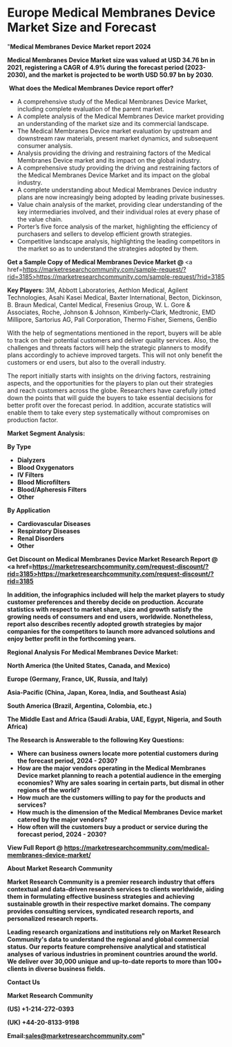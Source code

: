 # Europe Medical Membranes Device Market Size and Forecast
"<strong>Medical Membranes Device Market report 2024</strong>

<strong>Medical Membranes Device Market size was valued at USD 34.76 bn in 2021, registering a CAGR of 4.9% during the forecast period (2023-2030), and the market is projected to be worth USD 50.97 bn by 2030.</strong>

 <strong><b>What does the Medical Membranes Device report offer?</b></strong>
<ul>
  <li>A comprehensive study of the Medical Membranes Device Market, including complete evaluation of the parent market.</li>
  <li>A complete analysis of the Medical Membranes Device market providing an understanding of the market size and its commercial landscape.</li>
  <li>The Medical Membranes Device market evaluation by upstream and downstream raw materials, present market dynamics, and subsequent consumer analysis.</li>
  <li>Analysis providing the driving and restraining factors of the Medical Membranes Device market and its impact on the global industry.</li>
  <li>A comprehensive study providing the driving and restraining factors of the Medical Membranes Device Market and its impact on the global industry.</li>
  <li>A complete understanding about Medical Membranes Device industry plans are now increasingly being adopted by leading private businesses.</li>
  <li>Value chain analysis of the market, providing clear understanding of the key intermediaries involved, and their individual roles at every phase of the value chain.</li>
  <li>Porter’s five force analysis of the market, highlighting the efficiency of purchasers and sellers to develop efficient growth strategies.</li>
  <li>Competitive landscape analysis, highlighting the leading competitors in the market so as to understand the strategies adopted by them.</li>
</ul>

<strong>Get a Sample Copy of Medical Membranes Device Market @ </strong><a href=https://marketresearchcommunity.com/sample-request/?rid=3185><u>https://marketresearchcommunity.com/sample-request/?rid=3185</u></a>

<strong>Key Players:</strong> 
3M, Abbott Laboratories, Aethlon Medical, Agilent Technologies, Asahi Kasei Medical, Baxter International, Becton, Dickinson, B. Braun Medical, Cantel Medical, Fresenius Group, W. L. Gore &amp; Associates, Roche, Johnson &amp; Johnson, Kimberly-Clark, Medtronic, EMD Millipore, Sartorius AG, Pall Corporation, Thermo Fisher, Siemens, GenBio

With the help of segmentations mentioned in the report, buyers will be able to track on their potential customers and deliver quality services. Also, the challenges and threats factors will help the strategic planners to modify plans accordingly to achieve improved targets. This will not only benefit the customers or end users, but also to the overall industry.

The report initially starts with insights on the driving factors, restraining aspects, and the opportunities for the players to plan out their strategies and reach customers across the globe. Researchers have carefully jotted down the points that will guide the buyers to take essential decisions for better profit over the forecast period. In addition, accurate statistics will enable them to take every step systematically without compromises on production factor.

<strong>Market Segment Analysis:</strong>


<strong><strong>By Type</strong></h4>
<ul>
 	<li>Dialyzers</li>
 	<li>Blood Oxygenators</li>
 	<li>IV Filters</li>
 	<li>Blood Microfilters</li>
 	<li>Blood/Apheresis Filters</li>
 	<li>Other</li>
</ul>
<strong><strong>By Application</strong></h4>
<ul>
 	<li>Cardiovascular Diseases</li>
 	<li>Respiratory Diseases</li>
 	<li>Renal Disorders</li>
 	<li>Other</li>
</ul>

<strong>Get Discount on Medical Membranes Device Market Research Report @ </b></strong><a href=https://marketresearchcommunity.com/request-discount/?rid=3185><u>https://marketresearchcommunity.com/request-discount/?rid=3185</u></a>

In addition, the infographics included will help the market players to study customer preferences and thereby decide on production. Accurate statistics with respect to market share, size and growth satisfy the growing needs of consumers and end users, worldwide. Nonetheless, report also describes recently adopted growth strategies by major companies for the competitors to launch more advanced solutions and enjoy better profit in the forthcoming years.

<strong>Regional Analysis For Medical Membranes Device Market:</strong>

<strong>North America</strong> (the United States, Canada, and Mexico)

<strong>Europe</strong> (Germany, France, UK, Russia, and Italy)

<strong>Asia-Pacific</strong> (China, Japan, Korea, India, and Southeast Asia)

<strong>South America</strong> (Brazil, Argentina, Colombia, etc.)

<strong>The Middle East and Africa</strong> (Saudi Arabia, UAE, Egypt, Nigeria, and South Africa)

<strong>The Research is Answerable to the following Key Questions:</strong>
<ul>
 	<li>Where can business owners locate more potential customers during the forecast period, 2024 - 2030?</li>
 	<li>How are the major vendors operating in the Medical Membranes Device market planning to reach a potential audience in the emerging economies? Why are sales soaring in certain parts, but dismal in other regions of the world?</li>
 	<li>How much are the customers willing to pay for the products and services?</li>
 	<li>How much is the dimension of the Medical Membranes Device market catered by the major vendors?</li>
 	<li>How often will the customers buy a product or service during the forecast period, 2024 - 2030?</li>
</ul>

<strong>View Full Report @</strong> <a href=https://marketresearchcommunity.com/medical-membranes-device-market/>https://marketresearchcommunity.com/medical-membranes-device-market/</a>

<strong>About Market Research Community</strong>

Market Research Community is a premier research industry that offers contextual and data-driven research services to clients worldwide, aiding them in formulating effective business strategies and achieving sustainable growth in their respective market domains. The company provides consulting services, syndicated research reports, and personalized research reports.

Leading research organizations and institutions rely on Market Research Community's data to understand the regional and global commercial status. Our reports feature comprehensive analytical and statistical analyses of various industries in prominent countries around the world. We deliver over 30,000 unique and up-to-date reports to more than 100+ clients in diverse business fields.

<strong>Contact Us</strong>

<strong>Market Research Community</strong>

(US) +1-214-272-0393

(UK) +44-20-8133-9198

<strong>Email:</strong>sales@marketresearchcommunity.com"
